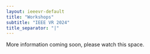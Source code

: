 ```yaml
---
layout: ieeevr-default
title: "Workshops"
subtitle: "IEEE VR 2024"
title_separator: "|"
---
```



<div>
    <p>
        More information coming soon, please watch this space.
    </p>
</div>


<script> /***
<div>
    <h1 id="cfp-workshops"> Call for Workshops</h1>
    <p>
        <strong style="color: black">IEEE VR 2024: the 31<sup>st</sup> IEEE Conference on Virtual Reality and 3D User Interfaces</strong>
        <br />
        March 16-21, 2024 | Contemporary Resort, Walt Disney World, Orlando, Florida USA
    </p>
    
    <h2 id="important-dates"> Important Dates </h2>
    <ul>
        <li><b>December 2, 2022</b>:    Proposals and CFPs due</li>
        <li><b>December 9, 2022</b>:    Notification of results</li>
        <li><b>January 20, 2024</b>:    Latest accepted workshop paper notification</li>
        <li><b>February 3, 2024</b>:    Camera-ready submission of workshop papers for inclusion in the IEEE Digital Library</li>
        <li><b>March 25-26, 2024</b>:   Workshops (held on the first two days of the conference)</li>
    </ul>

    <h2 id="overview">Overview</h2>
    <p>
        We invite individuals or teams interested in organizing such a workshop to submit proposals that will work well online or on-site at the conference venue for IEEE VR 2024. IEEE VR 2024 will probably be held in a hybrid mode, depending on the pandemic situation and potential travel restrictions next year. We encourage workshops to consider this in their initial submission already to maximize participation. 
        
        However, at this moment, we would suggest the oversea organizers and participants may have to organize/attend the conference remotely and in a hybrid mode. To maximize the conference expereince, we are technically preparing a hybrid conference, including virtual and onsite attendees. For workshops, we will have rooms to let the onsite attendees to be involved and connected even though organizers and presenters host the workshop remotely.
        
        Although longer workshops will be considered, we encourage shorter efficient workshops or online workshops split over sessions spanning one or two days with long breaks between sessions in order to reduce video-conference fatigue and to provide attendees time to reflect between sessions.
    </p>
    <p>
        Workshops are intended to bring together researchers, developers, technology providers, practitioners, and users for a lively and interactive discussion of issues through an informal exchange of ideas and information. Workshops may target a specific application area, a specific research area, or a topic of general interest. Workshops should be more than just a mini-conference of paper presentations. Workshops may include, but are not limited to:
        <ul>
            <li>A focus on creating and exchanging new ideas and opportunities to meet new people</li>
            <li>A balance of formal presentations with informal discussion and ideation</li>
            <li>Emphasis on attendee participation and interactive discussions</li>
            <li>Thought experiments and playing with ideas</li>
            <li>Curated panels</li>
            <li>Position papers</li>
            <li>Recorded sessions prepared in advance of the conference for attendees to watch at their
                convenience before live workshop discussion</li>
            <li>VR experiences for attendees to try remotely before live workshop discussion</li>
            <li>Live application development by both speakers and attendees</li>
            <li>Inclusive VR and geographical diversity</li>
            <li>Creative ways of supporting participation across different time zones</li>
            <li>Breakout groups and presentation of ideas generated by the groups</li>
            <li>A summary session concluding with lessons learned, insights gained, and new ideas
                generated from the workshop</li>
            <li>Continued discussion after the conference.</li>
        </ul>
    </p>

    <h2 id="submission-guidelines">Submission Guidelines</h2>
    <p>
        Workshop submissions require a short two-page maximum proposal and a call for papers (CFP).
        <ul>
            <li>
                The Workshop Proposal is an internal document for decision-making purposes only. We
                strongly encourage submitting the proposal through the following Google form: <a href="https://forms.gle/XQ9rN8rtF2iRyNaJ6">https://forms.gle/XQ9rN8rtF2iRyNaJ6</a>.
            </li>
            <li>
                However, organizers without access to Google are welcome to email a PDF proposal (two pages max) to the Workshop Chairs at workshops2024 [at] ieeevr.org, which should address:
                <ul>
                    <li>Workshop title (and acronym if applicable)</li>
                    <li>The goal of organising the workshop</li>
                    <li>Has the workshop been organised before?
                        <ul>
                            <li>If yes, how many times has it been previously organised?</li>
                            <li>If the workshop has been organised before, how many people attended last year?</li>
                        </ul>
                    </li>
                    <li>Primary organiser name</li>
                    <li>Primary organiser email</li>
                    <li>Names, contact information, and short bios of all the organisers (one page max)</li>
                    <li>Other speakers and&#47;or contributors</li>
                    <li>Whether you want to organise your workshop online or on-site (at the conference)</li>
                    <li>Attendee technical requirements (if any) beyond video conferencing (e.g.,
                        hardware&#47;software required to fully participate)</li>
                    <li>Target audience and&#47;or attendee prerequisites</li>
                    <li>Type of output from the workshop e.g., position paper, videos, collection of short
                        papers, etc.</li>
                </ul>
            </li>
            <li>
                The Workshop CFP is the public document that will be posted and publicized. We strongly encourage submitting a PDF of the CFP through the Google form above. However, organizers without access to Google are welcome to email the PDF of the CFP (two pages max), which should include:
                <ul>
                    <li>The workshop title and acronym</li>
                    <li>Expected workshop date(s) (tentative to change depending on conference
                        limitations)</li>
                    <li>Whether the workshop is organized online or on-site (at the conference)</li>
                    <li>The workshop website</li>
                    <li>A brief overview and description of the workshop (500 words or less)</li>
                    <li>A list of the workshop's topics</li>
                    <li>The workshop's format and submission guidelines, including for example speakers,
                        discussion format, duration, topics, types of acceptable papers (e.g., research
                        papers, position papers), acceptable lengths, and acceptable format (i.e., TVCG
                        format).</li>
                    <li>A list of important dates (if applicable to the format), including
                        <ul>
                            <li>Abstract deadline (if applicable)</li>
                            <li>Submission deadline</li>
                            <li>Notification deadline</li>
                            <li>Camera-ready deadline</li>
                        </ul>
                    </li>
                    <li>A list of the workshop organisers, including their affiliations and how to contact them</li>
                </ul>
            </li>
        </ul>
    </p>

    <p>
        The deadline for workshop proposals and CFP submissions is Friday, December 2, 2022. Notifications of results will be sent out on Friday, December 9, 2022. Accepted workshop CFPs might be posted and publicized directly. 
    </p>

    <p>
    If accepted, workshop organizers are expected to distribute their CFP and announce the workshops through their professional networks. As listed in the Workshops CFP submission, workshop organizers are required to provide a workshop website and are expected to update that website as workshop details become better defined.
    </p>

    <p>
        Workshop organizers are expected to issue any acceptance decisions to their contributors no later than Friday, January 20, 2024, in order to allow sufficient time for planning and advance registration for the conference. IEEE VR Workshops proceedings will be published electronically through the IEEE Digital Library, depending on the on-time submission of the proceedings by the workshop organizers before the mandatory IEEE deadline of Saturday, January 29, 2024. Organizers of accepted workshops are encouraged to seek assistance from the Workshops Chairs to navigate this process.
    </p>

    <h2 id="contacts">Contacts</h2>
    <p>
        For more information and inquiries, please contact the Workshop Chairs at workshops2024 [at] ieeevr.org:
        <ul>
            <li>Daisuke Iwai (Osaka, Japan)</li>
            <li>Bhuvaneswari Sarupuri (Rennes, France)</li>
            <li>Gabriel Zachmann (Bremen, Germany)</li>
            <li>Xinyu Zhang (Shanghai, China)</li>
        </ul>
    </p>

</div>
***/ </script>